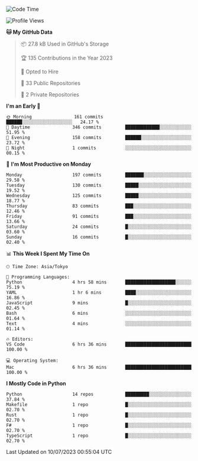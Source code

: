 <!--START_SECTION:waka-->
![Code Time](http://img.shields.io/badge/Code%20Time-695%20hrs%205%20mins-blue)

![Profile Views](http://img.shields.io/badge/Profile%20Views-0-blue)

**🐱 My GitHub Data** 

> 📦 27.8 kB Used in GitHub's Storage 
 > 
> 🏆 135 Contributions in the Year 2023
 > 
> 💼 Opted to Hire
 > 
> 📜 33 Public Repositories 
 > 
> 🔑 2 Private Repositories 
 > 
**I'm an Early 🐤** 

```text
🌞 Morning                161 commits         ██████░░░░░░░░░░░░░░░░░░░   24.17 % 
🌆 Daytime                346 commits         █████████████░░░░░░░░░░░░   51.95 % 
🌃 Evening                158 commits         ██████░░░░░░░░░░░░░░░░░░░   23.72 % 
🌙 Night                  1 commits           ░░░░░░░░░░░░░░░░░░░░░░░░░   00.15 % 
```
📅 **I'm Most Productive on Monday** 

```text
Monday                   197 commits         ███████░░░░░░░░░░░░░░░░░░   29.58 % 
Tuesday                  130 commits         █████░░░░░░░░░░░░░░░░░░░░   19.52 % 
Wednesday                125 commits         █████░░░░░░░░░░░░░░░░░░░░   18.77 % 
Thursday                 83 commits          ███░░░░░░░░░░░░░░░░░░░░░░   12.46 % 
Friday                   91 commits          ███░░░░░░░░░░░░░░░░░░░░░░   13.66 % 
Saturday                 24 commits          █░░░░░░░░░░░░░░░░░░░░░░░░   03.60 % 
Sunday                   16 commits          █░░░░░░░░░░░░░░░░░░░░░░░░   02.40 % 
```


📊 **This Week I Spent My Time On** 

```text
🕑︎ Time Zone: Asia/Tokyo

💬 Programming Languages: 
Python                   4 hrs 58 mins       ███████████████████░░░░░░   75.19 % 
YAML                     1 hr 6 mins         ████░░░░░░░░░░░░░░░░░░░░░   16.86 % 
JavaScript               9 mins              █░░░░░░░░░░░░░░░░░░░░░░░░   02.45 % 
Bash                     6 mins              ░░░░░░░░░░░░░░░░░░░░░░░░░   01.64 % 
Text                     4 mins              ░░░░░░░░░░░░░░░░░░░░░░░░░   01.14 % 

🔥 Editors: 
VS Code                  6 hrs 36 mins       █████████████████████████   100.00 % 

💻 Operating System: 
Mac                      6 hrs 36 mins       █████████████████████████   100.00 % 
```

**I Mostly Code in Python** 

```text
Python                   14 repos            █████████░░░░░░░░░░░░░░░░   37.84 % 
Makefile                 1 repo              █░░░░░░░░░░░░░░░░░░░░░░░░   02.70 % 
Rust                     1 repo              █░░░░░░░░░░░░░░░░░░░░░░░░   02.70 % 
F#                       1 repo              █░░░░░░░░░░░░░░░░░░░░░░░░   02.70 % 
TypeScript               1 repo              █░░░░░░░░░░░░░░░░░░░░░░░░   02.70 % 
```




 Last Updated on 10/07/2023 00:55:04 UTC
<!--END_SECTION:waka-->
